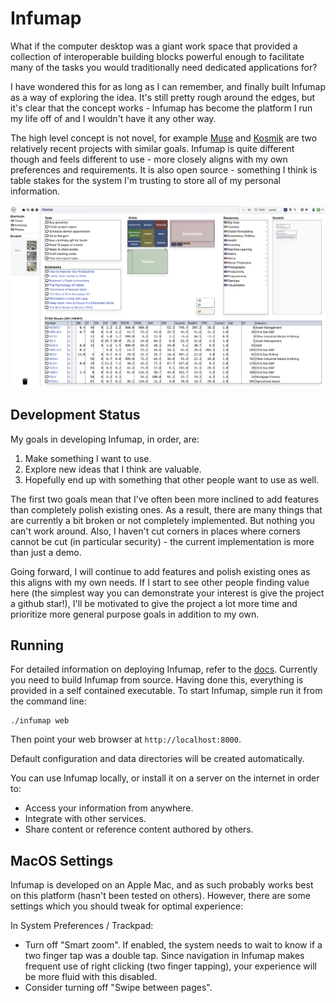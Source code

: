 # Infumap

What if the computer desktop was a giant work space that provided a collection of interoperable building blocks powerful enough to facilitate many of the tasks you would traditionally need dedicated applications for?

I have wondered this for as long as I can remember, and finally built Infumap as a way of exploring the idea. It's still pretty rough around the edges, but it's clear that the concept works - Infumap has become the platform I run my life off of and I wouldn't have it any other way.

The high level concept is not novel, for example [Muse](https://museapp.com/) and [Kosmik](https://www.kosmik.app/) are two relatively recent projects with similar goals. Infumap is quite different though and feels different to use - more closely aligns with my own preferences and requirements. It is also open source - something I think is table stakes for the system I'm trusting to store all of my personal information.

<kbd>
  <img src="screenshot.png" />
</kbd>

## Development Status

My goals in developing Infumap, in order, are:

1. Make something I want to use.
2. Explore new ideas that I think are valuable.
3. Hopefully end up with something that other people want to use as well.

The first two goals mean that I've often been more inclined to add features than completely polish existing ones. As a result, there are many things that are currently a bit broken or not completely implemented. But nothing you can't work around. Also, I haven't cut corners in places where corners cannot be cut (in particular security) - the current implementation is more than just a demo.

Going forward, I will continue to add features and polish existing ones as this aligns with my own needs. If I start to see other people finding value here (the simplest way you can demonstrate your interest is give the project a github star!), I'll be motivated to give the project a lot more time and prioritize more general purpose goals in addition to my own.


## Running

For detailed information on deploying Infumap, refer to the [docs](/docs). Currently you need to build Infumap from source. Having done this, everything is provided in a self contained executable. To start Infumap, simple run it from the command line:

```
./infumap web
```

Then point your web browser at `http://localhost:8000`.

Default configuration and data directories will be created automatically.

You can use Infumap locally, or install it on a server on the internet in order to:
- Access your information from anywhere.
- Integrate with other services.
- Share content or reference content authored by others.

## MacOS Settings

Infumap is developed on an Apple Mac, and as such probably works best on this platform (hasn't been tested on others). However,
there are some settings which you should tweak for optimal experience:

In System Preferences / Trackpad:

- Turn off "Smart zoom". If enabled, the system needs to wait to know if a two finger tap was a double tap. Since navigation in Infumap makes frequent use of right clicking (two finger tapping), your experience will be more fluid with this disabled.
- Consider turning off "Swipe between pages".
